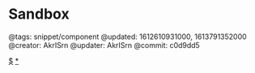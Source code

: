 # Sandbox

@tags: snippet/component
@updated: 1612610931000, 1613791352000
@creator: AkrISrn
@updater: AkrISrn
@commit: c0d9dd5

<div id="sandbox"$$: isSnippet && '{{ 0| }}' ? ' data="{{ 0| }}"' : '' $$></div>

[$](https://cdn.jsdelivr.net/gh/akrisrn/v-no-page-component@0.1.0/dist/scripts/sandbox.js)
[*](https://cdn.jsdelivr.net/gh/akrisrn/v-no-page-component@0.1.0/dist/styles/sandbox.css)
